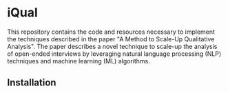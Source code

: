 # iQual

This repository contains the code and resources necessary to implement the techniques described in the paper "A Method to Scale-Up Qualitative Analysis". The paper describes a novel technique to scale-up the analysis of open-ended interviews by leveraging natural language processing (NLP) techniques and machine learning (ML) algorithms.

## Installation
